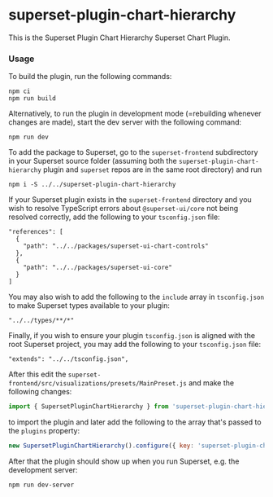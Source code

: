 # superset-plugin-chart-hierarchy

This is the Superset Plugin Chart Hierarchy Superset Chart Plugin.

### Usage

To build the plugin, run the following commands:

```
npm ci
npm run build
```

Alternatively, to run the plugin in development mode (=rebuilding whenever changes are made), start the dev server with the following command:

```
npm run dev
```

To add the package to Superset, go to the `superset-frontend` subdirectory in your Superset source folder (assuming both the `superset-plugin-chart-hierarchy` plugin and `superset` repos are in the same root directory) and run
```
npm i -S ../../superset-plugin-chart-hierarchy
```

If your Superset plugin exists in the `superset-frontend` directory and you wish to resolve TypeScript errors about `@superset-ui/core` not being resolved correctly, add the following to your `tsconfig.json` file:

```
"references": [
  {
    "path": "../../packages/superset-ui-chart-controls"
  },
  {
    "path": "../../packages/superset-ui-core"
  }
]
```

You may also wish to add the following to the `include` array in `tsconfig.json` to make Superset types available to your plugin:

```
"../../types/**/*"
```

Finally, if you wish to ensure your plugin `tsconfig.json` is aligned with the root Superset project, you may add the following to your `tsconfig.json` file:

```
"extends": "../../tsconfig.json",
```

After this edit the `superset-frontend/src/visualizations/presets/MainPreset.js` and make the following changes:

```js
import { SupersetPluginChartHierarchy } from 'superset-plugin-chart-hierarchy';
```

to import the plugin and later add the following to the array that's passed to the `plugins` property:
```js
new SupersetPluginChartHierarchy().configure({ key: 'superset-plugin-chart-hierarchy' }),
```

After that the plugin should show up when you run Superset, e.g. the development server:

```
npm run dev-server
```
